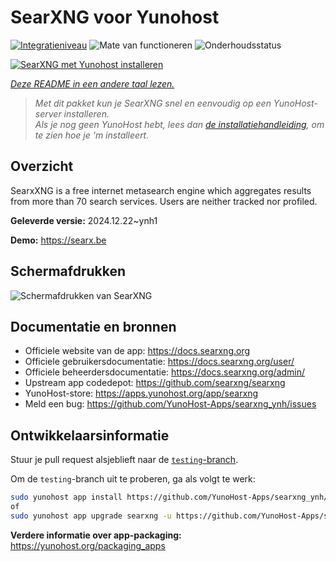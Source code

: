 <!--
NB: Deze README is automatisch gegenereerd door <https://github.com/YunoHost/apps/tree/master/tools/readme_generator>
Hij mag NIET handmatig aangepast worden.
-->

# SearXNG voor Yunohost

[![Integratieniveau](https://apps.yunohost.org/badge/integration/searxng)](https://ci-apps.yunohost.org/ci/apps/searxng/)
![Mate van functioneren](https://apps.yunohost.org/badge/state/searxng)
![Onderhoudsstatus](https://apps.yunohost.org/badge/maintained/searxng)

[![SearXNG met Yunohost installeren](https://install-app.yunohost.org/install-with-yunohost.svg)](https://install-app.yunohost.org/?app=searxng)

*[Deze README in een andere taal lezen.](./ALL_README.md)*

> *Met dit pakket kun je SearXNG snel en eenvoudig op een YunoHost-server installeren.*  
> *Als je nog geen YunoHost hebt, lees dan [de installatiehandleiding](https://yunohost.org/install), om te zien hoe je 'm installeert.*

## Overzicht

SearxXNG is a free internet metasearch engine which aggregates results from more than 70 search services. Users are neither tracked nor profiled.


**Geleverde versie:** 2024.12.22~ynh1

**Demo:** <https://searx.be>

## Schermafdrukken

![Schermafdrukken van SearXNG](./doc/screenshots/screenshot_1.png)

## Documentatie en bronnen

- Officiele website van de app: <https://docs.searxng.org>
- Officiele gebruikersdocumentatie: <https://docs.searxng.org/user/>
- Officiele beheerdersdocumentatie: <https://docs.searxng.org/admin/>
- Upstream app codedepot: <https://github.com/searxng/searxng>
- YunoHost-store: <https://apps.yunohost.org/app/searxng>
- Meld een bug: <https://github.com/YunoHost-Apps/searxng_ynh/issues>

## Ontwikkelaarsinformatie

Stuur je pull request alsjeblieft naar de [`testing`-branch](https://github.com/YunoHost-Apps/searxng_ynh/tree/testing).

Om de `testing`-branch uit te proberen, ga als volgt te werk:

```bash
sudo yunohost app install https://github.com/YunoHost-Apps/searxng_ynh/tree/testing --debug
of
sudo yunohost app upgrade searxng -u https://github.com/YunoHost-Apps/searxng_ynh/tree/testing --debug
```

**Verdere informatie over app-packaging:** <https://yunohost.org/packaging_apps>
